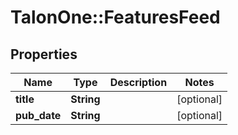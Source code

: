 # TalonOne::FeaturesFeed

## Properties
Name | Type | Description | Notes
------------ | ------------- | ------------- | -------------
**title** | **String** |  | [optional] 
**pub_date** | **String** |  | [optional] 


